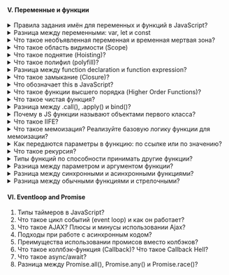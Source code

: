 #### V. Переменные и функции

<details>
<summary> Правила задания имён для переменных и функций в JavaScript? </summary>

Если мы говорим задание имен переменных, то 
1. Они должны содержать буквы на латинице, он должен отражать смысл того, что он хранит: `let age = 20`;
2. Цифр: `let user2 = 'Antony';`
3. Символы доллара: `let $user = 'Alice';`
4. Нижнего подчеркивания: `let _user = 'Pete';`

Если мы говорим то, что как не стоит начинать, то - первый символ не должен быть цифрой: `let 10user = 'Nick';`          

Имя функции должно понятно и четко отражать что она делает и что возвращает. Функция - это действия по этому её имя обычно является глаголом: `function checkValue() {}`
</details>

<details>
<summary> Разница между переменными: var, let и const</summary>

Существует несколько отличий между var, let и const:

1. let и const появились в ЕС6, а var был до ЕС6. 

2. Переменные var можно как занова объявлять, так и повторно обновлять, что не вызовет никакой ошибки в консоле. И с этим было много проблем 

3. У let мы можем присвоить новое значение, однако создавать переменную с тем же именем нельзя, а у const (если говорим про переменую), то мы не можем присвоить новое значение и не можем создать переменную с тем же именем. То есть переменная становится не изменяемой. 

4. У var область видимости - глобальная или локальная (область видимости в пределах функции). У `let` и `const` - блочную область видимости, что в свою очередь означает любой элемент с фигурными скобками: функции, циклы, инструкции (if ... else).

</details>

<details>
<summary> Что такое необъявленная переменная и временная мертвая зона? </summary>

Стоит отметить, что есть такое понятие как необъявленная переменная - это когда мы написали значение: `var a = 20` без `var`.  Необъявленные переменные имеют глобальной области видимости, что означает, что они способны быть видимым в любом месте кода. В строгом режиме он выдаст ошибку ReferenceError, в нестрогом undefined.

Есть также понятие как временная мертвая зона - по сути она означает, что мы 
сначало вызвали переменную а затем к ней обратились, если мы вызываем var, то получаешь ответ undefined, если let и const вызвали, то получили ошибку ReferenceError

</details>


<details> 
<summary>Что такое область видимости (Scope)</summary>

Функциональная область видимости - переменные и функции объявленные внутри функций, доступны только этой функции и всем вложенным в неё функциям. За ее пределами при обращении к переменной мы получаем ошибку

Блочная область видимости - это когда переменная доступна только внутри блока, за пределеми блока не выйдет

Глобальная область видимости - определяется на уровне скрипта.

Стоит отметить, что область видимости – набор правил по которым происходит поиск переменных. Сначала переменная ищется в локальной области видимости, если её нет, то поиск происходит во внешней области видимости и так далее пока не дойдет до глобальной.

Глобальная область видимости - Это означает, что любая переменная, объявленная через var вне блока функции, доступна для использования во всем окне.

</details>


<details>
<summary> Что такое поднятие (Hoisting)? </summary>

Hoisting представляет процесс доступа к переменным до их определения. Компиляция кода происходит в два прохода:

1. При первом проходе компилятор получает все объявления переменных, все идентификаторы. При этом никакой код не выполняется, методы не вызываются.
2. При втором проходе собственно происходит выполнение. <br/>

А это значит, что переменные объявленые через var, а также Function Declaration (объявлении функции через function) можно получить доступ еще до объявление значение. Они могут спокойно идти в конце документа, а обращаться к ним мы можем в любом месте JS.<br/>

```
console.log(foo);       // undefined
var foo = "Tom";


display();
function display(){
    console.log("Hello Hoisting");
}
```

let, const, function expression не сплывают и вместо undefined мы получим ошибку referenceError, так как к ним не присваивается начальное значение и обратится к ним раньше приведет лишь к ошибке <br/>

```
console.log(foo);   // Uncaught ReferenceError: Cannot access 'foo' before initialization
let foo = "Tom";
console.log(foo);   // не будет выполняться
```



</details>



<details>
<summary> Что такое полифил (polyfill)? </summary>

</details>

<details>
<summary> Разница между function declaration и function expression?  </summary>

</details>

<details>
<summary> Что такое замыкание (Closure)?  </summary>

</details>


<details>
<summary>  Что обозначает this в JavaScript? </summary>

</details>


<details>
<summary> Что такое функции высшего порядка (Higher Order Functions)?  </summary>

</details>


<details>
<summary> Что такое чистая функция? </summary>

</details>


<details>
<summary> Разница между .call(), .apply() и bind()? </summary>

</details>

<details>
<summary> Почему в JS функции называют объектами первого класса? </summary>

</details>

<details>
<summary> Что такое IIFE? </summary>

</details>

<details>
<summary>Что такое мемоизация? Реализуйте базовую логику функции для мемоизации?</summary>

</details>


<details>
<summary>Как передаются параметры в функцию: по ссылке или по значению?</summary>

Примитивы передаются в функцию по значению, а объекыт и массив уже по ссылке. Стоит отметить, что когда в функции передается примитивное значение, то функция получает копию, а не примитивное знаечения, в то время как объект и массив передаются сам уже (оригинал) грубо говоря.  

</details>

<details>
<summary> Что такое рекурсия? </summary>
</details>

<details>
<summary> Типы функций по способности принимать другие функции?  </summary>
</details>


<details>
<summary> Разница между параметром и аргументом функции? </summary>
</details>

<details>
<summary> Разница между синхронными и асинхронными функциями? </summary>
</details>

<details>
<summary>  Разница между обычными функциями и стрелочными? </summary>
</details>


#### VI. Eventloop and Promise

1. Типы таймеров в JavaScript?
2. Что такое цикл событий (event loop) и как он работает?
3. Что такое AJAX? Плюсы и минусы использовании Ajax?
4. Подходы при работе с асинхронным кодом?
5. Преимущества использовании промисов вместо колбэков?
6. Что такое коллбэк-функция (Callback)? Что такое Callback Hell?
7. Что такое async/await?
8. Разница между Promise.all(), Promise.any() и Promise.race()?


